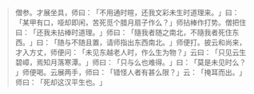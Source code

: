 
> 僧参。才展坐具，师曰：​「不用通时暄，还我文彩未生时道理来。​」曰：​「某甲有口，哑却即闲，苦死觅个腊月扇子作么？​」师拈棒作打势。僧把住曰：​「还我未拈棒时道理。​」师曰：​「隨我者随之南北，不隨我者死住东西。​」曰：​「随与不随且置，请师指出东西南北。​」师便打。披云和尚来，才入方丈，师便问：​「未见东越老人时，作么生为物？​」云曰：​「只见云生碧嶂，焉知月落寒潭。​」师曰：​「只与么也难得。​」曰：​「莫是未见时么？​」师便喝。云展两手，师曰：​「错怪人者有甚么限？​」云：​「掩耳而出。​」师曰：​「死却这汉平生也。​」
